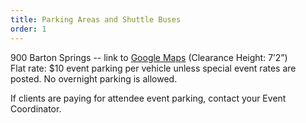 ```yaml
---
title: Parking Areas and Shuttle Buses
order: 1
---
```


900 Barton Springs -- link to [Google Maps](https://www.google.com/maps/dir//Parking+for+Palmer+Events+Center+Long+Center,+736-820+Barton+Springs+Rd,+Austin,+TX+78704/@30.2595283,-97.7545287,17z/data=!4m9!4m8!1m0!1m5!1m1!1s0x8644b504b5841e13:0xc4a134d21c18e355!2m2!1d-97.75234!2d30.2595283!3e0) (Clearance Height: 7’2”)  
Flat rate: $10 event parking per vehicle unless special event rates are posted. No overnight parking is allowed.

If clients are paying for attendee event parking, contact your Event Coordinator.
